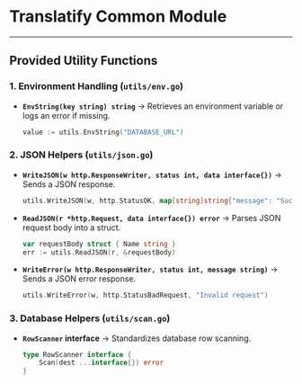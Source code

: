 # Translatify Common Module

---

## Provided Utility Functions
### **1. Environment Handling (`utils/env.go`)**
- **`EnvString(key string) string`** → Retrieves an environment variable or logs an error if missing.
  ```go
  value := utils.EnvString("DATABASE_URL")
  ```

### **2. JSON Helpers (`utils/json.go`)**
- **`WriteJSON(w http.ResponseWriter, status int, data interface{})`** → Sends a JSON response.
  ```go
  utils.WriteJSON(w, http.StatusOK, map[string]string{"message": "Success"})
  ```
- **`ReadJSON(r *http.Request, data interface{}) error`** → Parses JSON request body into a struct.
  ```go
  var requestBody struct { Name string }
  err := utils.ReadJSON(r, &requestBody)
  ```
- **`WriteError(w http.ResponseWriter, status int, message string)`** → Sends a JSON error response.
  ```go
  utils.WriteError(w, http.StatusBadRequest, "Invalid request")
  ```

### **3. Database Helpers (`utils/scan.go`)**
- **`RowScanner` interface** → Standardizes database row scanning.
  ```go
  type RowScanner interface {
      Scan(dest ...interface{}) error
  }
  ```

